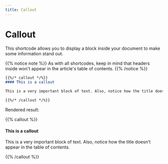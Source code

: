 ```yaml
---
title: Callout
---
```


# Callout

This shortcode allows you to display a block inside your document to make some information stand out.

{{% notice note %}}
As with all shortcodes, keep in mind that headers inside won't appear in the article's table of contents.
{{% /notice %}}

```markdown
{{%/* callout */%}}
#### This is a callout

This is a very important block of text. Also, notice how the title doesn't appear in the table of contents.

{{%/* /callout */%}} 
```

Rendered result:

{{% callout %}}
#### This is a callout

This is a very important block of text. Also, notice how the title doesn't appear in the table of contents.

{{% /callout %}} 
